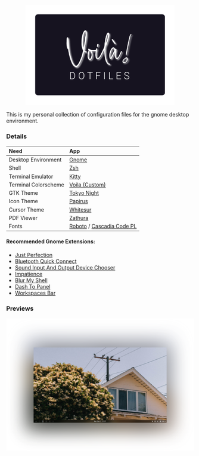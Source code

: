 <p align=center>
    <img src="logo.svg" width=400 >
</p>

This is my personal collection of configuration files for the gnome desktop environment. 

### Details

| Need                 | App                                                                                                                 |
| :------------------- | :------------------------------------------------------------------------------------------------------------------ |
| Desktop Environment  | [Gnome](https://www.gnome.org/)                                                                                     |
| Shell                | [Zsh](https://www.zsh.org/)                                                                                         |
| Terminal Emulator    | [Kitty](https://github.com/kovidgoyal/kitty)                                                                        |
| Terminal Colorscheme | [Voila (Custom)](https://github.com/Harshit-T/voila/blob/main/.config/kitty/kitty.conf)                             |
| GTK Theme            | [Tokyo Night](https://github.com/Harshit-T/voila/blob/main/.config/kitty/kitty.conf)                                |
| Icon Theme           | [Papirus](https://github.com/PapirusDevelopmentTeam/papirus-icon-theme)                                             |
| Cursor Theme         | [Whitesur](https://github.com/vinceliuice/WhiteSur-cursors)                                                         |
| PDF Viewer           | [Zathura](https://pwmt.org/projects/zathura/)                                                                       |
| Fonts                | [Roboto](https://fonts.google.com/specimen/Roboto) / [Cascadia Code PL](https://github.com/microsoft/cascadia-code) |

#### Recommended Gnome Extensions:

- [Just Perfection](https://extensions.gnome.org/extension/3843/just-perfection/)
- [Bluetooth Quick Connect](https://extensions.gnome.org/extension/1401/bluetooth-quick-connect/)
- [Sound Input And Output Device Chooser](https://extensions.gnome.org/extension/906/sound-output-device-chooser/)
- [Impatience](https://extensions.gnome.org/extension/277/impatience/)
- [Blur My Shell](https://extensions.gnome.org/extension/3193/blur-my-shell/)
- [Dash To Panel](https://extensions.gnome.org/extension/1160/dash-to-panel/)
- [Workspaces Bar](https://extensions.gnome.org/extension/3851/workspaces-bar/)

### Previews

<p align=center>
    <img src="preview.png" width=700 >
</p>
